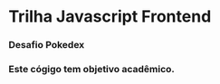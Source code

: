 # Trilha Javascript Frontend #
### Desafio Pokedex ###

### Este cógigo tem objetivo acadêmico. ###
